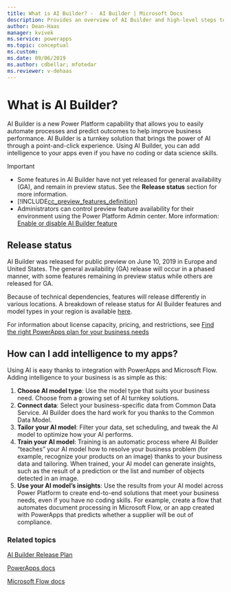 ```yaml
---
title: What is AI Builder? -  AI Builder | Microsoft Docs
description: Provides an overview of AI Builder and high-level steps to add intelligence to your apps by using the AI models that are built using AI Builder
author: Dean-Haas
manager: kvivek
ms.service: powerapps
ms.topic: conceptual
ms.custom: 
ms.date: 09/06/2019
ms.author: cdbellar; mfotedar
ms.reviewer: v-dehaas
---
```


# What is AI Builder?

AI Builder is a new Power Platform capability that allows you to easily automate processes and predict outcomes to help improve business performance. AI Builder is a turnkey solution that brings the power of AI through a point-and-click experience. Using AI Builder, you can add intelligence to your apps even if you have no coding or data science skills.

 > [!IMPORTANT]
 >
 > - Some features in AI Builder have not yet released for general availability (GA), and remain in preview status. See the **Release status** section for more information.
 > - [!INCLUDE[cc_preview_features_definition](./includes/cc-preview-features-definition.md)]
 > - Administrators can control preview feature availability for their environment using the Power Platform Admin center. More information: [Enable or disable AI Builder feature](administer.md#enable-or-disable-ai-builder-preview-features)

## Release status

AI Builder was released for public preview on June 10, 2019 in Europe and United States. The general availability (GA) release will occur in a phased manner, with some features remaining in preview status while others are released for GA.

Because of technical dependencies, features will release differently in various locations.  A breakdown of release status for AI Builder features and model types in your region is available [here](https://go.microsoft.com/fwlink/?linkid=2102828).

For information about license capacity, pricing, and restrictions, see [Find the right PowerApps plan for your business needs](https://powerapps.microsoft.com/pricing/)

## How can I add intelligence to my apps?

Using AI is easy thanks to integration with PowerApps and Microsoft Flow. Adding intelligence to your business is as simple as this:

1. **Choose AI model type**: Use the model type that suits your business need. Choose from a growing set of AI turnkey solutions.
1. **Connect data**: Select your business-specific data from Common Data Service. AI Builder does the hard work for you thanks to the Common Data Model. 
1. **Tailor your AI model**: Filter your data, set scheduling, and tweak the AI model to optimize how your AI performs.
1. **Train your AI model**: Training is an automatic process where AI Builder “teaches” your AI model how to resolve your business problem (for example, recognize your products on an image) thanks to your business data and tailoring. When trained, your AI model can generate insights, such as the result of a prediction or the list and number of objects detected in an image. 
1. **Use your AI model’s insights**: Use the results from your AI model across Power Platform to create end-to-end solutions that meet your business needs, even if you have no coding skills.  For example, create a flow that automates document processing in Microsoft Flow, or an app created with PowerApps that predicts whether a supplier will be out of compliance.

### Related topics

[AI Builder Release Plan](/power-platform-release-plan/2019wave2/ai-builder/planned-features)

[PowerApps docs](https://docs.microsoft.com/powerapps/)

[Microsoft Flow docs](https://docs.microsoft.com/flow/getting-started)
